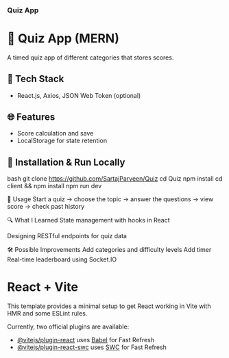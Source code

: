 
###  **Quiz App**  
# 📝 Quiz App (MERN)

A timed quiz app of different categories that stores scores.

## 🔧 Tech Stack
- React.js, Axios, JSON Web Token (optional)

## 🌐 Features
- Score calculation and save
- LocalStorage for state retention

## 🧪 Installation & Run Locally
bash
git clone https://github.com/SartajParveen/Quiz
cd Quiz
npm install
cd client && npm install
npm run dev

🚀 Usage
Start a quiz → choose the topic -> answer the questions → view score → check past history

🔍 What I Learned
State management with hooks in React

Designing RESTful endpoints for quiz data

🛠️ Possible Improvements
Add categories and difficulty levels
Add timer
Real-time leaderboard using Socket.IO


# React + Vite

This template provides a minimal setup to get React working in Vite with HMR and some ESLint rules.

Currently, two official plugins are available:

- [@vitejs/plugin-react](https://github.com/vitejs/vite-plugin-react/blob/main/packages/plugin-react/README.md) uses [Babel](https://babeljs.io/) for Fast Refresh
- [@vitejs/plugin-react-swc](https://github.com/vitejs/vite-plugin-react-swc) uses [SWC](https://swc.rs/) for Fast Refresh
